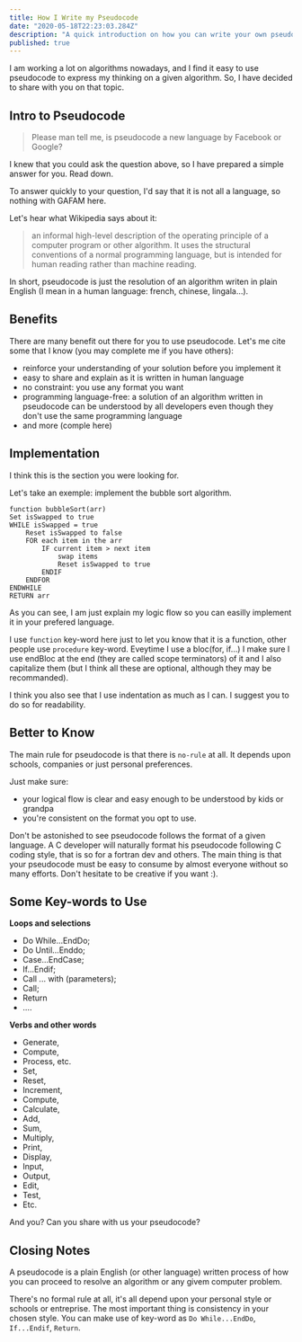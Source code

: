 ```yaml
---
title: How I Write my Pseudocode
date: "2020-05-18T22:23:03.284Z"
description: "A quick introduction on how you can write your own pseudocode"
published: true
---
```


I am working a lot on algorithms nowadays, and I find it easy to use pseudocode to express my thinking on a given algorithm. So, I have decided to share with you on that topic.

## Intro to Pseudocode
> Please man tell me, is pseudocode a new language by Facebook or Google?

I knew that you could ask the question above, so I have prepared a simple answer for you. Read down.

To answer quickly to your question, I'd say that it is not all a language, so nothing with GAFAM here.

Let's hear what Wikipedia says about it:

>  an informal high-level description of the operating principle of a computer program or other algorithm. It uses the structural conventions of a normal programming language, but is intended for human reading rather than machine reading.

In short, pseudocode is just the resolution of an algorithm writen in plain English (I mean in a human language: french, chinese, lingala...).

## Benefits
There are many benefit out there for you to use pseudocode. Let's me cite some that I know (you may complete me if you have others):
* reinforce your understanding of your solution before you implement it
* easy to share and explain as it is written in human language
* no constraint: you use any format you want
* programming language-free: a solution of an algorithm written in pseudocode can be understood by all developers even though they don't use the same programming language
* and more (comple here)  

## Implementation
I think this is the section you were looking for.

Let's take an exemple: implement the bubble sort algorithm.

```
function bubbleSort(arr)
Set isSwapped to true
WHILE isSwapped = true
    Reset isSwapped to false
    FOR each item in the arr
        IF current item > next item
            swap items
            Reset isSwapped to true
        ENDIF
    ENDFOR
ENDWHILE
RETURN arr
```
As you can see, I am just explain my logic flow so you can easilly implement it in your prefered language.

I use `function` key-word here just to let you know that it is a function, other people use `procedure` key-word. Eveytime I use a bloc(for, if...) I make sure I use endBloc at the end (they are called scope terminators) of it and I also capitalize them (but I think all these are optional, although they may be recommanded). 

I think you also see that I use indentation as much as I can. I suggest you to do so for readability.

## Better to Know
The main rule for pseudocode is that there is `no-rule` at all. It depends upon schools, companies or just personal preferences. 

Just make sure:

* your logical flow is clear and easy enough to be understood by kids or grandpa
* you're consistent on the format you opt to use.

Don't be astonished to see pseudocode follows the format of a given language. A C developer will naturally format his pseudocode following C coding style, that is so for a fortran dev and others. The main thing is that your pseudocode must be easy to consume by almost everyone without so many efforts. Don't hesitate to be creative if you want :).

## Some Key-words to Use

**Loops and selections**

* Do While...EndDo; 
* Do Until...Enddo; 
* Case...EndCase; 
* If...Endif; 
* Call ... with (parameters); 
* Call; 
* Return 
* ....

**Verbs and other words**

* Generate, 
* Compute, 
* Process, etc. 
* Set, 
* Reset, 
* Increment, 
* Compute, 
* Calculate, 
* Add, 
* Sum, 
* Multiply,
* Print, 
* Display, 
* Input, 
* Output, 
* Edit, 
* Test,
* Etc. 

And you? Can you share with us your pseudocode? 

## Closing Notes

A pseudocode is a plain English (or other language) written process of how you can proceed to resolve an algorithm or any givem computer problem.

There's no formal rule at all, it's all depend upon your personal style or schools or entreprise. The most important thing is consistency in your chosen style. You can make use of key-word as `Do While...EndDo`, `If...Endif`, `Return`.